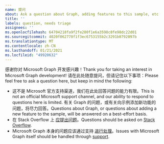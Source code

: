 ```yaml
---
name: 提问
about: Ask a question about Graph, adding features to this sample, etc.
title: ''
labels: question, needs triage
assignees: ''
ms.openlocfilehash: 64704218fa9f2fe280f1e6a3598c8fe98dc22d01
ms.sourcegitcommit: 4020f062770f1f3ec6753155b2c3291b0792097b
ms.translationtype: MT
ms.contentlocale: zh-CN
ms.lasthandoff: 01/21/2021
ms.locfileid: "49920632"
---
```

<span data-ttu-id="158af-102">感谢你对 Microsoft Graph 开发感兴趣！</span><span class="sxs-lookup"><span data-stu-id="158af-102">Thank you for taking an interest in Microsoft Graph development!</span></span> <span data-ttu-id="158af-103">请在此处随意提问，但请记住以下事项：</span><span class="sxs-lookup"><span data-stu-id="158af-103">Please feel free to ask a question here, but keep in mind the following:</span></span>

- <span data-ttu-id="158af-104">这不是 Microsoft 官方支持渠道，我们在此处回答问题的能力有限。</span><span class="sxs-lookup"><span data-stu-id="158af-104">This is not an official Microsoft support channel, and our ability to respond to questions here is limited.</span></span> <span data-ttu-id="158af-105">有关 Graph 的问题，或有关向示例添加新功能的问题，将尽力回答。</span><span class="sxs-lookup"><span data-stu-id="158af-105">Questions about Graph, or questions about adding a new feature to the sample, will be answered on a best-effort basis.</span></span>
- <span data-ttu-id="158af-106">在 Stack Overflow 上 [应提出问题](https://stackoverflow.com/questions/tagged/microsoft-graph)。</span><span class="sxs-lookup"><span data-stu-id="158af-106">Questions should be asked on [Stack Overflow](https://stackoverflow.com/questions/tagged/microsoft-graph).</span></span>
- <span data-ttu-id="158af-107">Microsoft Graph 本身的问题应该通过支持 [进行处理](https://developer.microsoft.com/graph/support)。</span><span class="sxs-lookup"><span data-stu-id="158af-107">Issues with Microsoft Graph itself should be handled through [support](https://developer.microsoft.com/graph/support).</span></span>
